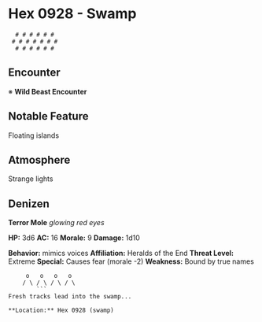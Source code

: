 # Hex 0928 - Swamp
```
  # # # # # #
 # # # # # # #
  # # # # # #
```

## Encounter

※ **Wild Beast Encounter**

## Notable Feature

Floating islands

## Atmosphere

Strange lights

## Denizen

**Terror Mole**
*glowing red eyes*

**HP:** 3d6 **AC:** 16 **Morale:** 9
**Damage:** 1d10

**Behavior:** mimics voices
**Affiliation:** Heralds of the End
**Threat Level:** Extreme
**Special:** Causes fear (morale -2)
**Weakness:** Bound by true names

```
     o   o   o   o
    / \ / \ / \ / \
        ```
Fresh tracks lead into the swamp...

**Location:** Hex 0928 (swamp)
